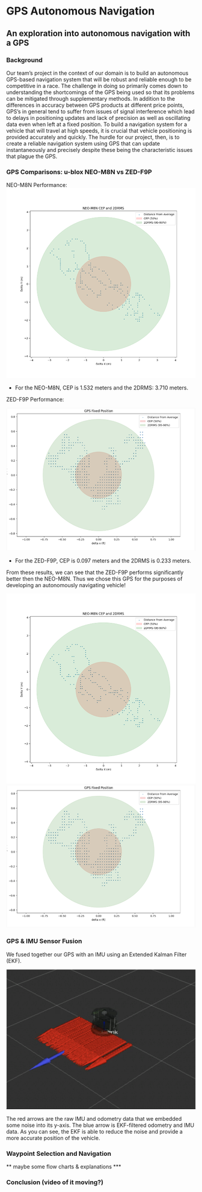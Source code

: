 # GPS Autonomous Navigation

## An exploration into autonomous navigation with a GPS

### Background 

Our team’s project in the context of our domain is to build an autonomous GPS-based navigation system that will be robust and reliable enough to be competitive in a race. The challenge in doing so primarily comes down to understanding the shortcomings of the GPS being used so that its problems can be mitigated through supplementary methods. In addition to the differences in accuracy between GPS products at different price points, GPS’s in general tend to suffer from issues of signal interference which lead to delays in positioning updates and lack of precision as well as oscillating data even when left at a fixed position. To build a navigation system for a vehicle that will travel at high speeds, it is crucial that vehicle positioning is provided accurately and quickly. The hurdle for our project, then, is to create a reliable navigation system using GPS that can update instantaneously and precisely despite these being the characteristic issues that plague the GPS.

### GPS Comparisons: u-blox NEO-M8N vs ZED-F9P
NEO-M8N Performance:
![Sensor Fusion](Images/neo_m8n_cep_2drms.png)

- For the NEO-M8N, CEP is 1.532 meters and the 2DRMS: 3.710 meters.

ZED-F9P Performance:

![Sensor Fusion](Images/1_Unit_RTK_CEP.png)

- For the ZED-F9P, CEP is 0.097 meters and the 2DRMS is 0.233 meters.

From these results, we can see that the ZED-F9P performs significantly better then the NEO-M8N. Thus we chose this GPS for the purposes of developing an autonomously navigating vehicle! 

![neo](Images/neo_m8n_cep_2drms.png) ![zed](Images/1_Unit_RTK_CEP.png)

### GPS & IMU Sensor Fusion
 
We fused together our GPS with an IMU using an Extended Kalman Filter (EKF). 

![Sensor Fusion](Images/Sensor_Fusion.png)

The red arrows are the raw IMU and odometry data that we embedded
some noise into its y-axis. The blue arrow is EKF-filtered odometry 
and IMU data. As you can see, the EKF is able to reduce the noise and 
provide a more accurate position of the vehicle.


### Waypoint Selection and Navigation

** maybe some flow charts & explanations ***

### Conclusion (video of it moving?) 
